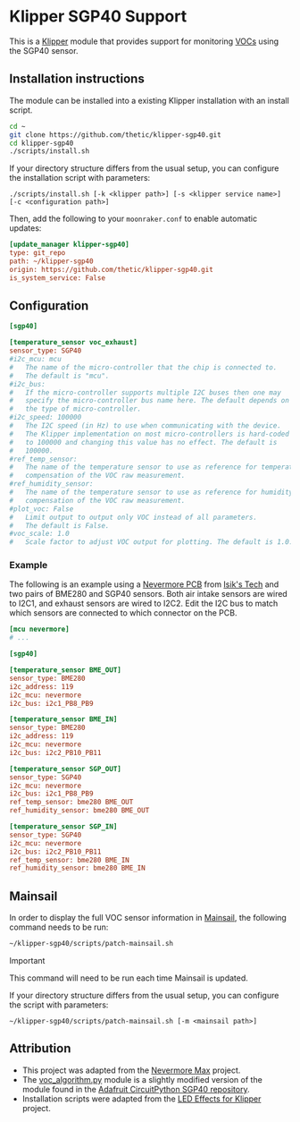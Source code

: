 # Klipper SGP40 Support

This is a [Klipper](https://www.klipper3d.org/) module that provides support for monitoring [VOCs](https://en.wikipedia.org/wiki/Volatile_organic_compound) using the SGP40 sensor.

## Installation instructions

The module can be installed into a existing Klipper installation with an install script.

```sh
cd ~
git clone https://github.com/thetic/klipper-sgp40.git
cd klipper-sgp40
./scripts/install.sh
```

If your directory structure differs from the usual setup,
you can configure the installation script with parameters:

```
./scripts/install.sh [-k <klipper path>] [-s <klipper service name>] [-c <configuration path>]
```

Then, add the following to your `moonraker.conf` to enable automatic updates:

```ini
[update_manager klipper-sgp40]
type: git_repo
path: ~/klipper-sgp40
origin: https://github.com/thetic/klipper-sgp40.git
is_system_service: False
```

## Configuration

```ini
[sgp40]

[temperature_sensor voc_exhaust]
sensor_type: SGP40
#i2c_mcu: mcu
#   The name of the micro-controller that the chip is connected to.
#   The default is "mcu".
#i2c_bus:
#   If the micro-controller supports multiple I2C buses then one may
#   specify the micro-controller bus name here. The default depends on
#   the type of micro-controller.
#i2c_speed: 100000
#   The I2C speed (in Hz) to use when communicating with the device.
#   The Klipper implementation on most micro-controllers is hard-coded
#   to 100000 and changing this value has no effect. The default is
#   100000.
#ref_temp_sensor:
#   The name of the temperature sensor to use as reference for temperature
#   compensation of the VOC raw measurement.
#ref_humidity_sensor:
#   The name of the temperature sensor to use as reference for humidity
#   compensation of the VOC raw measurement.
#plot_voc: False
#   Limit output to output only VOC instead of all parameters.
#   The default is False.
#voc_scale: 1.0
#   Scale factor to adjust VOC output for plotting. The default is 1.0.
```

### Example

The following is an example using a [Nevermore PCB](https://github.com/xbst/Nevermore-PCB/tree/master)
from [Isik's Tech](https://store.isiks.tech/collections/nevermore-electronics) and two pairs of BME280 and SGP40 sensors.
Both air intake sensors are wired to I2C1, and exhaust sensors are wired to I2C2.
Edit the I2C bus to match which sensors are connected to which connector on the PCB.

```ini
[mcu nevermore]
# ...

[sgp40]

[temperature_sensor BME_OUT]
sensor_type: BME280
i2c_address: 119
i2c_mcu: nevermore
i2c_bus: i2c1_PB8_PB9

[temperature_sensor BME_IN]
sensor_type: BME280
i2c_address: 119
i2c_mcu: nevermore
i2c_bus: i2c2_PB10_PB11

[temperature_sensor SGP_OUT]
sensor_type: SGP40
i2c_mcu: nevermore
i2c_bus: i2c1_PB8_PB9
ref_temp_sensor: bme280 BME_OUT
ref_humidity_sensor: bme280 BME_OUT

[temperature_sensor SGP_IN]
sensor_type: SGP40
i2c_mcu: nevermore
i2c_bus: i2c2_PB10_PB11
ref_temp_sensor: bme280 BME_IN
ref_humidity_sensor: bme280 BME_IN
```

## Mainsail

In order to display the full VOC sensor information in [Mainsail](https://docs.mainsail.xyz/),
the following command needs to be run:

```sh
~/klipper-sgp40/scripts/patch-mainsail.sh
```

> [!IMPORTANT]
> This command will need to be run each time Mainsail is updated.

If your directory structure differs from the usual setup,
you can configure the script with parameters:

```
~/klipper-sgp40/scripts/patch-mainsail.sh [-m <mainsail path>]
```

## Attribution

- This project was adapted from the [Nevermore Max](https://github.com/nevermore3d/Nevermore_Max) project.
- The [voc_algorithm.py](src/voc_algorithm.py) module is a slightly modified version of the module found in the [Adafruit CircuitPython SGP40 repository](https://github.com/adafruit/Adafruit_CircuitPython_SGP40).
- Installation scripts were adapted from the [LED Effects for Klipper](https://github.com/julianschill/klipper-led_effect) project.
